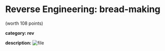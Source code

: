 # Reverse Engineering: bread-making
(worth 108 points)

**category: rev**

**description:**
![file](images/bread-making_screenshot.png)


